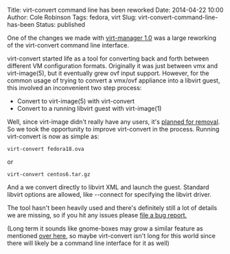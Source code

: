 Title: virt-convert command line has been reworked
Date: 2014-04-22 10:00
Author: Cole Robinson
Tags: fedora, virt
Slug: virt-convert-command-line-has-been
Status: published


One of the changes we made with [virt-manager 1.0](https://blog.wikichoon.com/2014/02/virt-manager-100-released.html) was a large reworking of the virt-convert command line interface.

virt-convert started life as a tool for converting back and forth between different VM configuration formats. Originally it was just between vmx and virt-image(5), but it eventually grew ovf input support. However, for the common usage of trying to convert a vmx/ovf appliance into a libvirt guest, this involved an inconvenient two step process:

* Convert to virt-image(5) with virt-convert
* Convert to a running libvirt guest with virt-image(1)

Well, since virt-image didn't really have any users, it's [planned for removal](https://blog.wikichoon.com/2014/04/deprecating-little-used-tool-virt-image1.html). So we took the opportunity to improve virt-convert in the process. Running virt-convert is now as simple as:


`virt-convert fedora18.ova`


or


`virt-convert centos6.tar.gz`


And a we convert directly to libvirt XML and launch the guest. Standard libvirt options are allowed, like --connect for specifying the libvirt driver.

The tool hasn't been heavily used and there's definitely still a lot of details we are missing, so if you hit any issues please [file a bug report.](https://virt-manager.org/bugs/)

(Long term it sounds like gnome-boxes may grow a similar feature as mentioned [over here](https://zee-nix.blogspot.com/2014/03/boxes-312.html), so maybe virt-convert isn't long for this world since there will likely be a command line interface for it as well)
